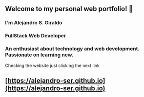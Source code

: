 ## Welcome to my personal web portfolio! 👋

### I'm Alejandro S. Giraldo

### FullStack Web Developer
### An enthusiast about technology and web development. Passionate on learning new.

Checking the website just clicking the next link
## [https://alejandro-ser.github.io](https://alejandro-ser.github.io)

<!--
**alejandro-ser/alejandro-ser** is a ✨ _special_ ✨ repository because its `README.md` (this file) appears on your GitHub profile.

Here are some ideas to get you started:

- 🔭 I’m currently working on ...
- 🌱 I’m currently learning ...
- 👯 I’m looking to collaborate on ...
- 🤔 I’m looking for help with ...
- 💬 Ask me about ...
- 📫 How to reach me: ...
- 😄 Pronouns: ...
- ⚡ Fun fact: ...
-->
